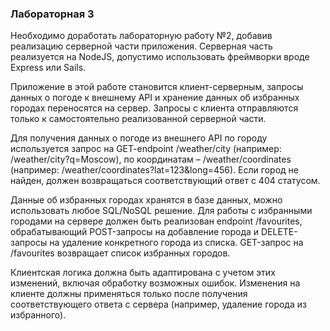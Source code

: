 ### Лабораторная 3
Необходимо доработать лабораторную работу №2, добавив реализацию серверной части приложения. Серверная часть реализуется на NodeJS, допустимо использовать фреймворки вроде Express или Sails.

Приложение в этой работе становится клиент-серверным, запросы данных о погоде к внешнему API и хранение данных об избранных городах переносятся на сервер. Запросы с клиента отправляются только к самостоятельно реализованной серверной части.

Для получения данных о погоде из внешнего API по городу используется запрос на GET-endpoint /weather/city (например: /weather/city?q=Moscow), по координатам – /weather/coordinates (например: /weather/coordinates?lat=123&long=456). Если город не найден, должен возвращаться соответствующий ответ с 404 статусом.

Данные об избранных городах хранятся в базе данных, можно использовать любое SQL/NoSQL решение. Для работы с избранными городами на сервере должен быть реализован endpoint /favourites, обрабатывающий POST-запросы на добавление города и DELETE-запросы на удаление конкретного города из списка. GET-запрос на /favourites возвращает список избранных городов.

Клиентская логика должна быть адаптирована с учетом этих изменений, включая обработку возможных ошибок. Изменения на клиенте должны применяться только после получения соответствующего ответа с сервера (например, удаление города из избранного).
